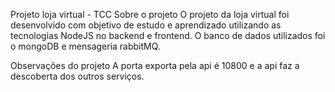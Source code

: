 Projeto loja virtual - TCC
Sobre o projeto
O projeto da loja virtual foi desenvolvido com objetivo de estudo e aprendizado utilizando as tecnologias NodeJS no backend e frontend. O banco de dados utilizados foi o mongoDB e mensageria rabbitMQ.

Observações do projeto
A porta exporta pela api é 10800 e a api faz a descoberta dos outros serviços.
